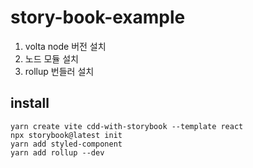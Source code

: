 # story-book-example

1. volta node 버전 설치
2. 노드 모듈 설치
3. rollup 번들러 설치

## install

```
yarn create vite cdd-with-storybook --template react
npx storybook@latest init
yarn add styled-component
yarn add rollup --dev
```
